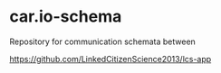 car.io-schema
=============

Repository for communication schemata between 

https://github.com/LinkedCitizenScience2013/lcs-app
